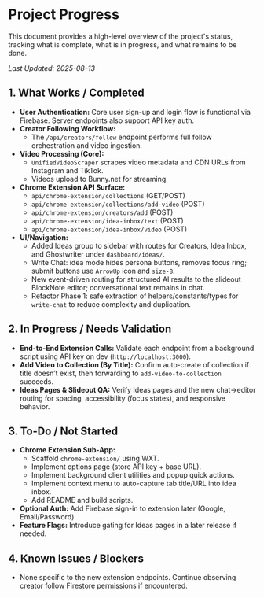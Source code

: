 # Project Progress

This document provides a high-level overview of the project's status, tracking what is complete, what is in progress, and what remains to be done.

_Last Updated: 2025-08-13_

## 1. What Works / Completed

- **User Authentication:** Core user sign-up and login flow is functional via Firebase. Server endpoints also support API key auth.
- **Creator Following Workflow:**
  - The `/api/creators/follow` endpoint performs full follow orchestration and video ingestion.
- **Video Processing (Core):**
  - `UnifiedVideoScraper` scrapes video metadata and CDN URLs from Instagram and TikTok.
  - Videos upload to Bunny.net for streaming.
- **Chrome Extension API Surface:**
  - `api/chrome-extension/collections` (GET/POST)
  - `api/chrome-extension/collections/add-video` (POST)
  - `api/chrome-extension/creators/add` (POST)
  - `api/chrome-extension/idea-inbox/text` (POST)
  - `api/chrome-extension/idea-inbox/video` (POST)
- **UI/Navigation:**
  - Added Ideas group to sidebar with routes for Creators, Idea Inbox, and Ghostwriter under `dashboard/ideas/`.
  - Write Chat: idea mode hides persona buttons, removes focus ring; submit buttons use `ArrowUp` icon and `size-8`.
  - New event-driven routing for structured AI results to the slideout BlockNote editor; conversational text remains in chat.
  - Refactor Phase 1: safe extraction of helpers/constants/types for `write-chat` to reduce complexity and duplication.

## 2. In Progress / Needs Validation

- **End-to-End Extension Calls:** Validate each endpoint from a background script using API key on dev (`http://localhost:3000`).
- **Add Video to Collection (By Title):** Confirm auto-create of collection if title doesn’t exist, then forwarding to `add-video-to-collection` succeeds.
- **Ideas Pages & Slideout QA:** Verify Ideas pages and the new chat→editor routing for spacing, accessibility (focus states), and responsive behavior.

## 3. To-Do / Not Started

- **Chrome Extension Sub-App:**
  - Scaffold `chrome-extension/` using WXT.
  - Implement options page (store API key + base URL).
  - Implement background client utilities and popup quick actions.
  - Implement context menu to auto-capture tab title/URL into idea inbox.
  - Add README and build scripts.
- **Optional Auth:** Add Firebase sign-in to extension later (Google, Email/Password).
- **Feature Flags:** Introduce gating for Ideas pages in a later release if needed.

## 4. Known Issues / Blockers

- None specific to the new extension endpoints. Continue observing creator follow Firestore permissions if encountered.
